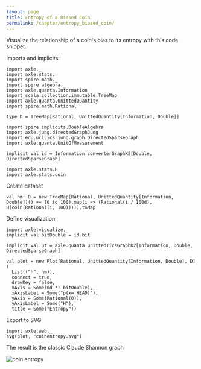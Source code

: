 ```yaml
---
layout: page
title: Entropy of a Biased Coin
permalink: /chapter/entropy_biased_coin/
---
```


Visualize the relationship of a coin's bias to its entropy with this code snippet.

Imports and implicits:

```tut:book:silent
import axle._
import axle.stats._
import spire.math._
import spire.algebra._
import axle.quanta.Information
import scala.collection.immutable.TreeMap
import axle.quanta.UnittedQuantity
import spire.math.Rational

type D = TreeMap[Rational, UnittedQuantity[Information, Double]]

import spire.implicits.DoubleAlgebra
import axle.jung.directedGraphJung
import edu.uci.ics.jung.graph.DirectedSparseGraph
import axle.quanta.UnitOfMeasurement

implicit val id = Information.converterGraphK2[Double, DirectedSparseGraph]

import axle.stats.H
import axle.stats.coin
```

Create dataset

```tut:book
val hm: D = new TreeMap[Rational, UnittedQuantity[Information, Double]]() ++ (0 to 100).map(i => (Rational(i / 100d), H(coin(Rational(i, 100))))).toMap
```

Define visualization

```tut:book
import axle.visualize._
implicit val bitDouble = id.bit

implicit val ut = axle.quanta.unittedTicsGraphK2[Information, Double, DirectedSparseGraph]

val plot = new Plot[Rational, UnittedQuantity[Information, Double], D](
  List(("h", hm)),
  connect = true,
  drawKey = false,
  xAxis = Some(0d *: bitDouble),
  xAxisLabel = Some("p(x='HEAD)"),
  yAxis = Some(Rational(0)),
  yAxisLabel = Some("H"),
  title = Some("Entropy"))
```

Export to SVG

```tut:book
import axle.web._
svg(plot, "coinentropy.svg")
```

The result is the classic Claude Shannon graph

![coin entropy](../images/coinentropy.svg)
